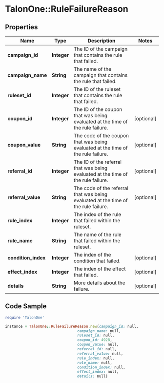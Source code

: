 # TalonOne::RuleFailureReason

## Properties

Name | Type | Description | Notes
------------ | ------------- | ------------- | -------------
**campaign_id** | **Integer** | The ID of the campaign that contains the rule that failed. | 
**campaign_name** | **String** | The name of the campaign that contains the rule that failed. | 
**ruleset_id** | **Integer** | The ID of the ruleset that contains the rule that failed. | 
**coupon_id** | **Integer** | The ID of the coupon that was being evaluated at the time of the rule failure. | [optional] 
**coupon_value** | **String** | The code of the coupon that was being evaluated at the time of the rule failure. | [optional] 
**referral_id** | **Integer** | The ID of the referral that was being evaluated at the time of the rule failure. | [optional] 
**referral_value** | **String** | The code of the referral that was being evaluated at the time of the rule failure. | [optional] 
**rule_index** | **Integer** | The index of the rule that failed within the ruleset. | 
**rule_name** | **String** | The name of the rule that failed within the ruleset. | 
**condition_index** | **Integer** | The index of the condition that failed. | [optional] 
**effect_index** | **Integer** | The index of the effect that failed. | [optional] 
**details** | **String** | More details about the failure. | [optional] 

## Code Sample

```ruby
require 'TalonOne'

instance = TalonOne::RuleFailureReason.new(campaign_id: null,
                                 campaign_name: null,
                                 ruleset_id: null,
                                 coupon_id: 4928,
                                 coupon_value: null,
                                 referral_id: null,
                                 referral_value: null,
                                 rule_index: null,
                                 rule_name: null,
                                 condition_index: null,
                                 effect_index: null,
                                 details: null)
```


